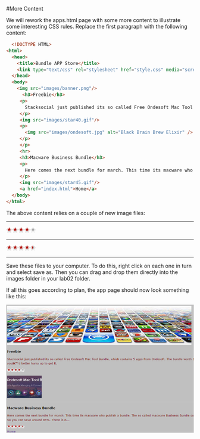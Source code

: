 #More Content

We will rework the apps.html  page with some more content to illustrate some interesting CSS rules. Replace the first paragraph with the following content:

~~~html
  <!DOCTYPE HTML>
<html>
  <head>
    <title>Bundle APP Store</title>
    <link type="text/css" rel="stylesheet" href="style.css" media="screen" />
  </head>
  <body>
    <img src="images/banner.png"/>
      <h3>Freebie</h3>
     <p>
       Stacksocial just published its so called Free Ondesoft Mac Tool Bundle, which contains 5 apps from Ondesoft. The bundle worth $146 will be probably available only a couple of days so you’d better hurry up to get it.
     </p>
     <img src="images/star40.gif"/>
     <p>
       <img src="images/ondesoft.jpg" alt="Black Brain Brew Elixir" />
     </p>
     </p>
     <hr>
     <h3>Macware Business Bundle</h3>
     <p>
       Here comes the next bundle for march. This time its macware who publish a bundle. The so called macware Business Bundle contains 6 apps at a price of only $29.99 instead of $199.94. So you can save around 84%. There is n...
     </p>
     <img src="images/star45.gif"/>
     <a href="index.html">Home</a>
  </body>
</html>

~~~

The above content relies on a couple of new image files:


---

![](./img/star40.gif)

---

![](./img/star45.gif)

---

Save these files to your computer. To do this, right click on each one in turn and select save as. Then you can drag and drop them directly into the images folder in your lab02 folder.

If all this goes according to plan,  the app page should now look something like this:

![](./img/06.png)
